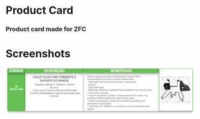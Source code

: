 # Product Card

### Product card made for ZFC

# Screenshots

![Background](https://github.com/LucianoPierdona/HTML-Templates-All/blob/master/ProductCard/ZFC_CARD.png?raw=true)

